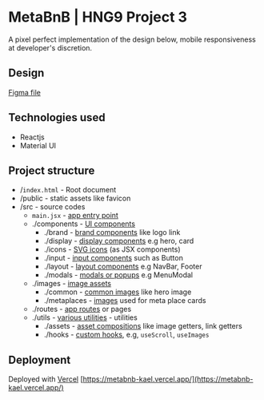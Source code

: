 # MetaBnB | HNG9 Project 3

A pixel perfect implementation of the design below, mobile responsiveness at developer's discretion.

## Design

[Figma file](https://www.figma.com/file/atc36d5Cj9xJNupZALp9Tg/Metabnb-for-frontend?node-id=1%3A1658)

## Technologies used

- Reactjs
- Material UI

## Project structure

- /`index.html` - Root document
- /public - static assets like favicon
- /src - source codes
  - `main.jsx` - [app entry point](https://github.com/michael-peter/metabnb-kael/blob/main/src/main.jsx)
  - ./components - [UI components](https://github.com/michael-peter/metabnb-kael/tree/main/src/components)
    - ./brand - [brand components](https://github.com/michael-peter/metabnb-kael/tree/main/src/components/brand) like logo link
    - ./display - [display components](https://github.com/michael-peter/metabnb-kael/tree/main/src/components/display) e.g hero, card
    - ./icons - [SVG icons](https://github.com/michael-peter/metabnb-kael/tree/main/src/components/icons) (as JSX components)
    - ./input - [input components](https://github.com/michael-peter/metabnb-kael/tree/main/src/components/input) such as Button
    - ./layout - [layout components](https://github.com/michael-peter/metabnb-kael/tree/main/src/components/layout) e.g NavBar, Footer
    - ./modals - [modals or popups](https://github.com/michael-peter/metabnb-kael/tree/main/src/components/modals) e.g MenuModal
  - ./images - [image assets](https://github.com/michael-peter/metabnb-kael/tree/main/src/images)
    - ./common - [common images](https://github.com/michael-peter/metabnb-kael/tree/main/src/images/common) like hero image
    - ./metaplaces - [images](https://github.com/michael-peter/metabnb-kael/tree/main/src/images/metaplaces) used for meta place cards
  - ./routes - [app routes](https://github.com/michael-peter/metabnb-kael/tree/main/src/routes) or pages
  - ./utils - [various utilities](https://github.com/michael-peter/metabnb-kael/tree/main/src/utils) - utilities
    - ./assets - [asset compositions](https://github.com/michael-peter/metabnb-kael/tree/main/src/utils/assets) like image getters, link getters
    - ./hooks - [custom hooks](https://github.com/michael-peter/metabnb-kael/tree/main/src/utils/hooks), e.g, `useScroll`, `useImages`

## Deployment

Deployed with [Vercel](https://vercel.com/)
[https://metabnb-kael.vercel.app/](https://metabnb-kael.vercel.app/)
